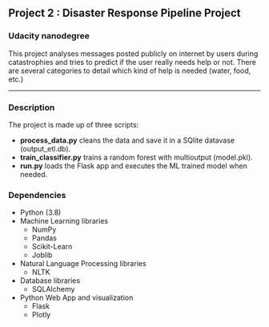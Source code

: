 
## Project 2 : Disaster Response Pipeline Project
### Udacity nanodegree


This project analyses messages posted publicly  on internet by users during catastrophies and tries to predict if the user really needs help or not. There are several categories to detail which kind of help is needed (water, food, etc.)

---

### Description

The project is made up of three scripts:
- **process_data.py** cleans the data and save it in a SQlite datavase (output_etl.db).
- **train_classifier.py** trains a random forest with multioutput (model.pkl).
- **run.py** loads the Flask app and executes the ML trained model when needed. 

### Dependencies

- Python (3.8)
- Machine Learning libraries
  - NumPy
  - Pandas
  - Scikit-Learn
  - Joblib 
- Natural Language Processing libraries
  - NLTK
- Database libraries
  - SQLAlchemy
- Python Web App and visualization
  - Flask
  - Plotly



